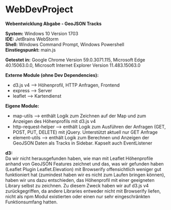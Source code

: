# WebDevProject

**Webentwicklung Abgabe - GeoJSON Tracks**

**System:** Windows 10 Version 1703   
**IDE:** JetBrains WebStorm   
**Shell:** Windows Command Prompt, Windows Powershell   
**Einstiegspunkt:** main.js   

**Getestet in:** Google Chrome Version 59.0.3071.115, Microsoft Edge 40.15063.0.0, Microsoft Internet Explorer Version 11.483.15063.0   

**Externe Module (ohne Dev Dependencies):**   
 * d3.js v4 --> Höhenprofil, HTTP Anfragen, Frontend 
 * express --> Server    
 * leaflet --> Kartendienst   
 
 **Eigene Module:**   
 * map-utils --> enthält Logik zum Zeichnen auf der Map und zum Anzeigen des Höhenprofils mit d3.js v4    
 * http-request-helper --> enthält Logik zum Ausführen der Anfragen (GET, POST, PUT, DELETE) mit jQuery. Unterstützt aktuell nur GET Anfrage    
 * element-utils --> enthält Logik zum Berechnen und Anzeigen der GeoJSON Daten als Tracks in Sidebar. Kapselt auch EventListener   

**d3:**   
Da wir nicht herausgefunden haben, wie man mit Leaflet Höhenprofile anhand von GeoJSON Features zeichnet und das, was wir gefunden haben (Leaflet Plugin Leaflet.Elevation) mit Browserify offensichtlich weniger gut funktioniert hat (zumindest haben wir es nicht zum Laufen bringen können), haben wir uns dazu entschieden, das Höhenprofil mit einer geeigneten Library selbst zu zeichnen. Zu diesem Zweck haben wir auf d3.js v4 zurückgegriffen, da andere Libraries entweder nicht mit Browserify liefen, nicht als npm Modul existierten oder einen nur sehr eingeschränkten Funktionsumfang hatten.   

